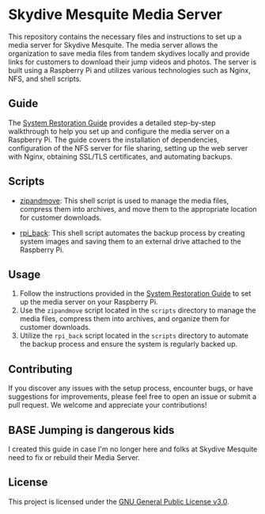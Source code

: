# Skydive Mesquite Media Server

This repository contains the necessary files and instructions to set up a media server for Skydive Mesquite. The media server allows the organization to save media files from tandem skydives locally and provide links for customers to download their jump videos and photos. The server is built using a Raspberry Pi and utilizes various technologies such as Nginx, NFS, and shell scripts.

## Guide

The [System Restoration Guide](guide.md) provides a detailed step-by-step walkthrough to help you set up and configure the media server on a Raspberry Pi. The guide covers the installation of dependencies, configuration of the NFS server for file sharing, setting up the web server with Nginx, obtaining SSL/TLS certificates, and automating backups.

## Scripts

- [zipandmove](scripts/zipandmove): This shell script is used to manage the media files, compress them into archives, and move them to the appropriate location for customer downloads.

- [rpi_back](scripts/rpi_back): This shell script automates the backup process by creating system images and saving them to an external drive attached to the Raspberry Pi.

## Usage

1. Follow the instructions provided in the [System Restoration Guide](guide.md) to set up the media server on your Raspberry Pi.
2. Use the `zipandmove` script located in the `scripts` directory to manage the media files, compress them into archives, and organize them for customer downloads.
3. Utilize the `rpi_back` script located in the `scripts` directory to automate the backup process and ensure the system is regularly backed up.

## Contributing

If you discover any issues with the setup process, encounter bugs, or have suggestions for improvements, please feel free to open an issue or submit a pull request. We welcome and appreciate your contributions!

## BASE Jumping is dangerous kids

I created this guide in case I'm no longer here and folks at Skydive Mesquite need to fix or rebuild their Media Server. 

## License

This project is licensed under the [GNU General Public License v3.0](LICENSE).
